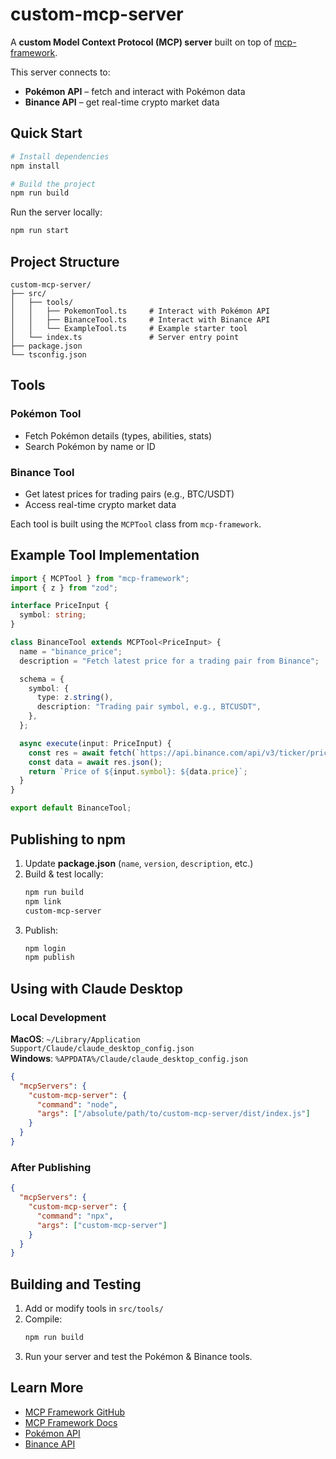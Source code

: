 # custom-mcp-server

A **custom Model Context Protocol (MCP) server** built on top of [mcp-framework](https://mcp-framework.com).  

This server connects to:  
- **Pokémon API** – fetch and interact with Pokémon data  
- **Binance API** – get real-time crypto market data  

## Quick Start

```bash
# Install dependencies
npm install

# Build the project
npm run build
```

Run the server locally:

```bash
npm run start
```

## Project Structure

```
custom-mcp-server/
├── src/
│   ├── tools/        
│   │   ├── PokemonTool.ts     # Interact with Pokémon API
│   │   ├── BinanceTool.ts     # Interact with Binance API
│   │   └── ExampleTool.ts     # Example starter tool
│   └── index.ts               # Server entry point
├── package.json
└── tsconfig.json
```

## Tools

### Pokémon Tool
* Fetch Pokémon details (types, abilities, stats)  
* Search Pokémon by name or ID  

### Binance Tool
* Get latest prices for trading pairs (e.g., BTC/USDT)  
* Access real-time crypto market data  

Each tool is built using the `MCPTool` class from `mcp-framework`.

## Example Tool Implementation

```typescript
import { MCPTool } from "mcp-framework";
import { z } from "zod";

interface PriceInput {
  symbol: string;
}

class BinanceTool extends MCPTool<PriceInput> {
  name = "binance_price";
  description = "Fetch latest price for a trading pair from Binance";

  schema = {
    symbol: {
      type: z.string(),
      description: "Trading pair symbol, e.g., BTCUSDT",
    },
  };

  async execute(input: PriceInput) {
    const res = await fetch(`https://api.binance.com/api/v3/ticker/price?symbol=${input.symbol}`);
    const data = await res.json();
    return `Price of ${input.symbol}: ${data.price}`;
  }
}

export default BinanceTool;
```

## Publishing to npm

1. Update **package.json** (`name`, `version`, `description`, etc.)  
2. Build & test locally:
   ```bash
   npm run build
   npm link
   custom-mcp-server
   ```
3. Publish:
   ```bash
   npm login
   npm publish
   ```

## Using with Claude Desktop

### Local Development

**MacOS**: `~/Library/Application Support/Claude/claude_desktop_config.json`  
**Windows**: `%APPDATA%/Claude/claude_desktop_config.json`  

```json
{
  "mcpServers": {
    "custom-mcp-server": {
      "command": "node",
      "args": ["/absolute/path/to/custom-mcp-server/dist/index.js"]
    }
  }
}
```

### After Publishing

```json
{
  "mcpServers": {
    "custom-mcp-server": {
      "command": "npx",
      "args": ["custom-mcp-server"]
    }
  }
}
```

## Building and Testing

1. Add or modify tools in `src/tools/`  
2. Compile:
   ```bash
   npm run build
   ```
3. Run your server and test the Pokémon & Binance tools.

## Learn More

* [MCP Framework GitHub](https://github.com/QuantGeekDev/mcp-framework)  
* [MCP Framework Docs](https://mcp-framework.com)  
* [Pokémon API](https://pokeapi.co/)  
* [Binance API](https://binance-docs.github.io/apidocs/)  
